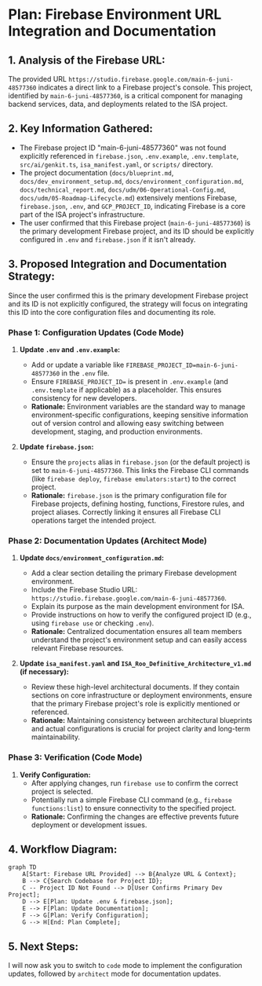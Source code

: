 # Plan: Firebase Environment URL Integration and Documentation

## 1. Analysis of the Firebase URL:
The provided URL `https://studio.firebase.google.com/main-6-juni-48577360` indicates a direct link to a Firebase project's console. This project, identified by `main-6-juni-48577360`, is a critical component for managing backend services, data, and deployments related to the ISA project.

## 2. Key Information Gathered:
*   The Firebase project ID "main-6-juni-48577360" was not found explicitly referenced in `firebase.json`, `.env.example`, `.env.template`, `src/ai/genkit.ts`, `isa_manifest.yaml`, or `scripts/` directory.
*   The project documentation (`docs/blueprint.md`, `docs/dev_environment_setup.md`, `docs/environment_configuration.md`, `docs/technical_report.md`, `docs/udm/06-Operational-Config.md`, `docs/udm/05-Roadmap-Lifecycle.md`) extensively mentions Firebase, `firebase.json`, `.env`, and `GCP_PROJECT_ID`, indicating Firebase is a core part of the ISA project's infrastructure.
*   The user confirmed that this Firebase project (`main-6-juni-48577360`) is the primary development Firebase project, and its ID should be explicitly configured in `.env` and `firebase.json` if it isn't already.

## 3. Proposed Integration and Documentation Strategy:

Since the user confirmed this is the primary development Firebase project and its ID is not explicitly configured, the strategy will focus on integrating this ID into the core configuration files and documenting its role.

### **Phase 1: Configuration Updates (Code Mode)**

1.  **Update `.env` and `.env.example`:**
    *   Add or update a variable like `FIREBASE_PROJECT_ID=main-6-juni-48577360` in the `.env` file.
    *   Ensure `FIREBASE_PROJECT_ID=` is present in `.env.example` (and `.env.template` if applicable) as a placeholder. This ensures consistency for new developers.
    *   **Rationale:** Environment variables are the standard way to manage environment-specific configurations, keeping sensitive information out of version control and allowing easy switching between development, staging, and production environments.

2.  **Update `firebase.json`:**
    *   Ensure the `projects` alias in `firebase.json` (or the default project) is set to `main-6-juni-48577360`. This links the Firebase CLI commands (like `firebase deploy`, `firebase emulators:start`) to the correct project.
    *   **Rationale:** `firebase.json` is the primary configuration file for Firebase projects, defining hosting, functions, Firestore rules, and project aliases. Correctly linking it ensures all Firebase CLI operations target the intended project.

### **Phase 2: Documentation Updates (Architect Mode)**

1.  **Update `docs/environment_configuration.md`:**
    *   Add a clear section detailing the primary Firebase development environment.
    *   Include the Firebase Studio URL: `https://studio.firebase.google.com/main-6-juni-48577360`.
    *   Explain its purpose as the main development environment for ISA.
    *   Provide instructions on how to verify the configured project ID (e.g., using `firebase use` or checking `.env`).
    *   **Rationale:** Centralized documentation ensures all team members understand the project's environment setup and can easily access relevant Firebase resources.

2.  **Update `isa_manifest.yaml` and `ISA_Roo_Definitive_Architecture_v1.md` (if necessary):**
    *   Review these high-level architectural documents. If they contain sections on core infrastructure or deployment environments, ensure that the primary Firebase project's role is explicitly mentioned or referenced.
    *   **Rationale:** Maintaining consistency between architectural blueprints and actual configurations is crucial for project clarity and long-term maintainability.

### **Phase 3: Verification (Code Mode)**

1.  **Verify Configuration:**
    *   After applying changes, run `firebase use` to confirm the correct project is selected.
    *   Potentially run a simple Firebase CLI command (e.g., `firebase functions:list`) to ensure connectivity to the specified project.
    *   **Rationale:** Confirming the changes are effective prevents future deployment or development issues.

## 4. Workflow Diagram:

```mermaid
graph TD
    A[Start: Firebase URL Provided] --> B{Analyze URL & Context};
    B --> C{Search Codebase for Project ID};
    C -- Project ID Not Found --> D[User Confirms Primary Dev Project];
    D --> E[Plan: Update .env & firebase.json];
    E --> F[Plan: Update Documentation];
    F --> G[Plan: Verify Configuration];
    G --> H[End: Plan Complete];
```

## 5. Next Steps:

I will now ask you to switch to `code` mode to implement the configuration updates, followed by `architect` mode for documentation updates.